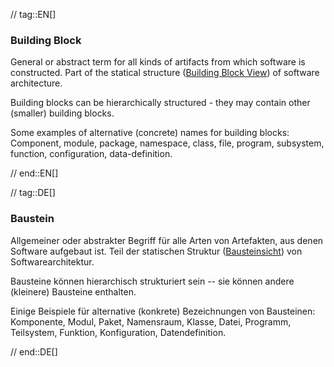 // tag::EN[]
### Building Block

General or abstract term for all kinds of artifacts from which software is constructed.
Part of the statical structure ([Building Block View](#term-building-block-view))
of software architecture.

  Building blocks can be hierarchically structured - they may contain other (smaller)
  building blocks.

  Some examples of alternative (concrete) names for building blocks:
  Component, module, package, namespace, class,
  file, program, subsystem, function, configuration, data-definition.


// end::EN[]

// tag::DE[]
### Baustein

Allgemeiner oder abstrakter Begriff für alle Arten von Artefakten, aus
denen Software aufgebaut ist. Teil der statischen Struktur
([Bausteinsicht](#term-building-block-view)) von Softwarearchitektur.

Bausteine können hierarchisch strukturiert sein -- sie können andere
(kleinere) Bausteine enthalten.

Einige Beispiele für alternative (konkrete) Bezeichnungen von
Bausteinen: Komponente, Modul, Paket,
Namensraum, Klasse, Datei, Programm, Teilsystem, Funktion,
Konfiguration, Datendefinition.



// end::DE[]

